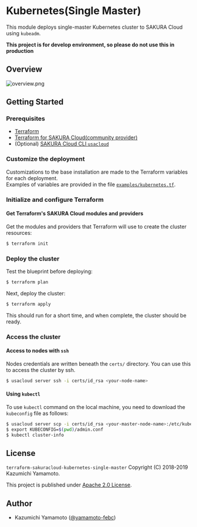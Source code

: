 # Kubernetes(Single Master)

This module deploys single-master Kubernetes cluster to SAKURA Cloud using `kubeadm`.  

**This project is for develop environment, so please do not use this in production**

## Overview

![overview.png](https://raw.githubusercontent.com/sacloud/terraform-sakuracloud-kubernetes-single-master/master/images/overview.png)

## Getting Started

### Prerequisites

- [Terraform](https://terraform.io)
- [Terraform for SAKURA Cloud(community provider)](https://github.com/sacloud/terraform-provider-sakuracloud)
- (Optional) [SAKURA Cloud CLI `usacloud`](https://github.com/sacloud/usacloud)

### Customize the deployment

Customizations to the base installation are made to the Terraform variables for each deployment.  
Examples of variables are provided in the file [`examples/kubernetes.tf`](https://github.com/sacloud/terraform-sakuracloud-kubernetes-single-master/blob/master/examples/kubernetes.tf).

### Initialize and configure Terraform

#### Get Terraform's SAKURA Cloud modules and providers

Get the modules and providers that Terraform will use to create the cluster resources:

```bash
$ terraform init
```

### Deploy the cluster

Test the blueprint before deploying:

```bash
$ terraform plan
```

Next, deploy the cluster:

```bash
$ terraform apply
```

This should run for a short time, and when complete, the cluster should be ready.

### Access the cluster

#### Access to nodes with `ssh`

Nodes credentials are written beneath the `certs/` directory.
You can use this to access the cluster by ssh.

```bash
$ usacloud server ssh -i certs/id_rsa <your-node-name>
```

#### Using `kubectl`

To use `kubectl` command on the local machine, you need to download the `kubeconfig` file as follows:

```bash
$ usacloud server scp -i certs/id_rsa <your-master-node-name>:/etc/kubernetes/admin.conf ./admin.conf
$ export KUBECONFIG=$(pwd)/admin.conf
$ kubectl cluster-info
```

## License

 `terraform-sakuracloud-kubernetes-single-master` Copyright (C) 2018-2019 Kazumichi Yamamoto.

  This project is published under [Apache 2.0 License](https://github.com/sacloud/terraform-sakuracloud-kubernetes-single-master/blob/master/LICENSE.txt).
  
## Author

  * Kazumichi Yamamoto ([@yamamoto-febc](https://github.com/yamamoto-febc))

